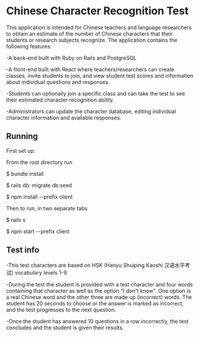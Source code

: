 # Chinese Character Recognition Test
This application is intended for Chinese teachers and language researchers to obtain an estimate of the number of Chinese characters that their students or research subjects recognize. The application contains the following features:

-A back-end built with Ruby on Rails and PostgreSQL

-A front-end built with React where teachers/researchers can create classes, invite students to join, and view student test scores and information about individual questions and responses.

-Students can optionally join a specific class and can take the test to see their estimated character recognition ability.

-Administrators can update the character database, editing individual character information and available responses.

## Running
First set up:

 From the root directory run

 $ bundle install

 $ rails db: migrate db:seed

 $ npm install --prefix client

Then to run, in two separate tabs

 $ rails s
 
 $ npm start --prefix client


## Test info

-This test characters are based on HSK (Hanyu Shuiping Kaoshi 汉语水平考试) vocabulary levels 1-9.

-During the test the student is provided with a test character and four words containing that character as well as the option "I don't know". One option is a real Chinese word and the other three are made up (incorrect) words. The student has 20 seconds to choose or the answer is marked as incorrect, and the test progresses to the next question.

-Once the student has answered 10 questions in a row incorrectly, the test concludes and the student is given their results.
